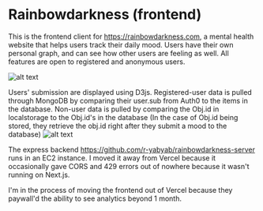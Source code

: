 # Rainbowdarkness (frontend)

This is the frontend client for https://rainbowdarkness.com, a mental health website that helps users track their daily mood. Users have their own personal graph, and can see how other users are feeling as well. All features are open to registered and anonymous users.

![alt text](https://i.gyazo.com/a2092446010422e02ff5bdca486ce377.png)

Users' submission are displayed using D3js. Registered-user data is pulled through MongoDB by comparing their user.sub from Auth0 to the items in the database. Non-user data is pulled by comparing the Obj.id in localstorage to the Obj.id's in the database (In the case of Obj.id being stored, they retrieve the obj.id right after they submit a mood to the database)
![alt text](https://i.gyazo.com/0b497b4d0183c30f98b71e159814226a.png)

The express backend https://github.com/r-yabyab/rainbowdarkness-server runs in an EC2 instance. I moved it away from Vercel because it occasionally gave CORS and 429 errors out of nowhere because it wasn't running on Next.js.

I'm in the process of moving the frontend out of Vercel because they paywall'd the ability to see analytics beyond 1 month.